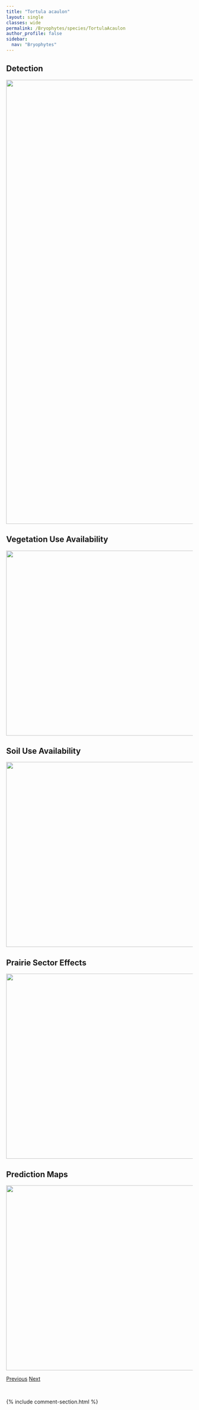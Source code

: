 ```yaml
---
title: "Tortula acaulon"
layout: single
classes: wide
permalink: /Bryophytes/species/TortulaAcaulon
author_profile: false
sidebar:
  nav: "Bryophytes"
---
```


<h2>Detection</h2>

<a href="https://drive.google.com/uc?export=view&id=1RdJXYKFvC0aYRyKSLk8OEa-V09c-orct">
<img src="https://drive.google.com/uc?export=view&id=1RdJXYKFvC0aYRyKSLk8OEa-V09c-orct" height = "1200" width = "800">
</a>


<h2>Vegetation Use Availability</h2>

<a href="https://drive.google.com/uc?export=view&id=1BMhcS0QV4ncqvCjz5F1FtsQO2fteZEH1">
<img src="https://drive.google.com/uc?export=view&id=1BMhcS0QV4ncqvCjz5F1FtsQO2fteZEH1" height = "500" width = "1000">
</a>


<h2>Soil Use Availability</h2>

<a href="https://drive.google.com/uc?export=view&id=1DbU1YwmUeB8H3pXthskpEPI_yKTOHgRA">
<img src="https://drive.google.com/uc?export=view&id=1DbU1YwmUeB8H3pXthskpEPI_yKTOHgRA" height = "500" width = "1000">
</a>


<h2>Prairie Sector Effects</h2>

<a href="https://drive.google.com/uc?export=view&id=1p1X76twW_EamNJxG70JToRd-latydauw">
<img src="https://drive.google.com/uc?export=view&id=1p1X76twW_EamNJxG70JToRd-latydauw" height = "500" width = "1000">
</a>


<h2>Prediction Maps</h2>

<a href="https://drive.google.com/uc?export=view&id=1gcI_txA_UeU86DLGv5P3cpNTC38MfMGN">
<img src="https://drive.google.com/uc?export=view&id=1gcI_txA_UeU86DLGv5P3cpNTC38MfMGN" height = "500" width = "1000">
</a>


<a href="/DevelopmentWebsite/Bryophytes/species/TortellaTortuosa" class="pagination--pager" title="Tortella tortuosa">Previous</a> <a href="/DevelopmentWebsite/Bryophytes/species/TortulaCernua" class="pagination--pager" title="Tortula cernua">Next</a>

<p>&nbsp;</p>

{% include comment-section.html %}
